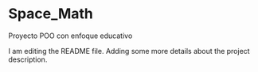 # Space_Math
Proyecto POO con enfoque educativo

I am editing the README file. Adding some more 
details about the project description.
